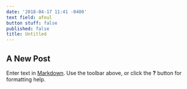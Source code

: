 ```yaml
---
date: '2018-04-17 11:41 -0400'
text field: afoul
button stuff: false
published: false
title: Untitled
---
```

## A New Post

Enter text in [Markdown](http://daringfireball.net/projects/markdown/). Use the toolbar above, or click the **?** button for formatting help.
